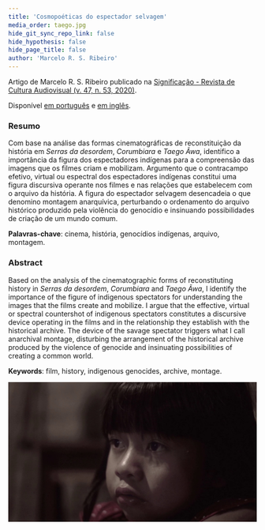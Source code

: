 ```yaml
---
title: 'Cosmopoéticas do espectador selvagem'
media_order: taego.jpg
hide_git_sync_repo_link: false
hide_hypothesis: false
hide_page_title: false
author: 'Marcelo R. S. Ribeiro'
---
```


Artigo de Marcelo R. S. Ribeiro publicado na [Significação - Revista de Cultura Audiovisual (v. 47, n. 53, 2020)](https://www.revistas.usp.br/significacao/issue/view/11485).

Disponível [em português](https://www.revistas.usp.br/significacao/article/view/160501/160492) e [em inglês](https://www.revistas.usp.br/significacao/article/view/160501/161442).

### Resumo

Com base na análise das formas cinematográficas de reconstituição da história em _Serras da desordem_, _Corumbiara_ e _Taego Ãwa_, identifico a importância da figura dos espectadores indígenas para a compreensão das imagens que os filmes criam e mobilizam. Argumento que o contracampo efetivo, virtual ou espectral dos espectadores indígenas constitui uma figura discursiva operante nos filmes e nas relações que estabelecem com o arquivo da história. A figura do espectador selvagem desencadeia o que denomino montagem anarquívica, perturbando o ordenamento do arquivo histórico produzido pela violência do genocídio e insinuando possibilidades de criação de um mundo comum.

**Palavras-chave**: cinema, história, genocídios indígenas, arquivo, montagem.

### Abstract

Based on the analysis of the cinematographic forms of reconstituting history in _Serras da desordem_, _Corumbiara_ and _Taego Ãwa_, I identify the importance of the figure of indigenous spectators for understanding the images that the films create and mobilize. I argue that the effective, virtual or spectral countershot of indigenous spectators constitutes a discursive device operating in the films and in the relationship they establish with the historical archive. The device of the savage spectator triggers what I call anarchival montage, disturbing the arrangement of the historical archive produced by the violence of genocide and insinuating possibilities of creating a common world.

**Keywords**: film, history, indigenous genocides, archive, montage.

![Captura de tela do filme Taego Ãwa, na qual se vê uma menina olhando para fora do enquadramento, em direção ao lado esquerdo da imagem, que no filme é o espaço em que se encontra uma televisão](taego.jpg)